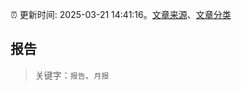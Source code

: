 :alarm_clock: 更新时间: 2025-03-21 14:41:16。[文章来源](/README.md)、[文章分类](/TAGS.md)

## 报告


> 关键字：`报告`、`月报`



